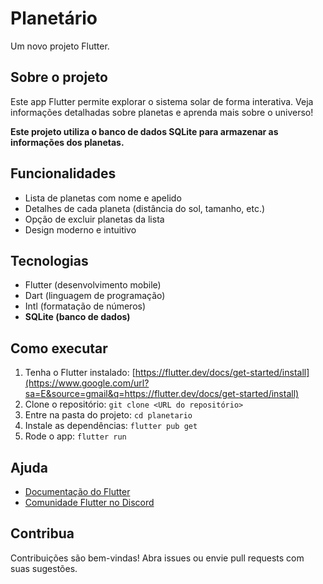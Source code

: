 # Planetário

Um novo projeto Flutter.

## Sobre o projeto

Este app Flutter permite explorar o sistema solar de forma interativa. Veja informações detalhadas sobre planetas e aprenda mais sobre o universo!

**Este projeto utiliza o banco de dados SQLite para armazenar as informações dos planetas.**

## Funcionalidades

*   Lista de planetas com nome e apelido
*   Detalhes de cada planeta (distância do sol, tamanho, etc.)
*   Opção de excluir planetas da lista
*   Design moderno e intuitivo

## Tecnologias

*   Flutter (desenvolvimento mobile)
*   Dart (linguagem de programação)
*   Intl (formatação de números)
*   **SQLite (banco de dados)**

## Como executar

1.  Tenha o Flutter instalado: [https://flutter.dev/docs/get-started/install](https://www.google.com/url?sa=E&source=gmail&q=https://flutter.dev/docs/get-started/install)
2.  Clone o repositório: `git clone <URL do repositório>`
3.  Entre na pasta do projeto: `cd planetario`
4.  Instale as dependências: `flutter pub get`
5.  Rode o app: `flutter run`

## Ajuda

*   [Documentação do Flutter](https://www.google.com/url?sa=E&source=gmail&q=https://flutter.dev/docs)
*   [Comunidade Flutter no Discord](https://www.google.com/search?q=https://discord.com/invite/flutter)

## Contribua

Contribuições são bem-vindas! Abra issues ou envie pull requests com suas sugestões.
